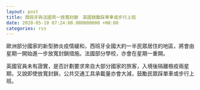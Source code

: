 ```yaml
---
layout: post
title: 西班牙與法國周一放寬封鎖　英國鼓勵踩單車或步行上班
date: 2020-05-10 07:24:08.000000000 +08:00
categories: rss
---
```


歐洲部分國家的新型肺炎疫情緩和，西班牙全國大約一半民眾居住的地區，將會由星期一開始進一步放寬封鎖措施。法國部分學校，亦會在星期一重開。

英國官員未有證實，是否計劃要求來自大部分國家的旅客，入境後隔離檢疫兩星期，又說即使放寬封鎖，公共交通工具承載量亦會大減，鼓勵民眾踩單車或步行上班。
